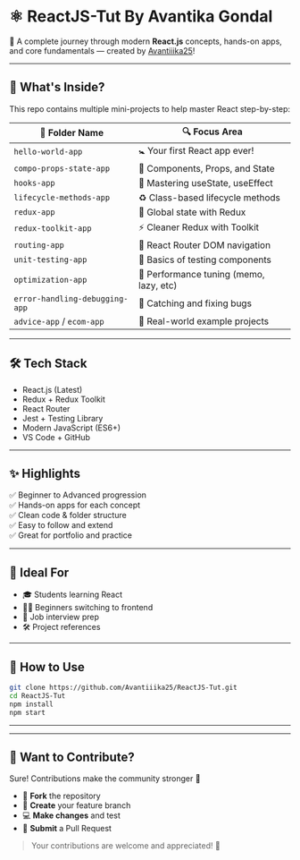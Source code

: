 # ⚛️ ReactJS-Tut By Avantika Gondal

🚀 A complete journey through modern **React.js** concepts, hands-on apps, and core fundamentals — created by [Avantiiika25](https://github.com/Avantiiika25)!

---

## 🌟 What's Inside?

This repo contains multiple mini-projects to help master React step-by-step:

| 📁 Folder Name | 🔍 Focus Area |
|---------------|-----------------------------|
| `hello-world-app`             | 🚼 Your first React app ever! |
| `compo-props-state-app`       | 🧱 Components, Props, and State |
| `hooks-app`                   | 🎣 Mastering useState, useEffect |
| `lifecycle-methods-app`       | ♻️ Class-based lifecycle methods |
| `redux-app`                   | 🔁 Global state with Redux |
| `redux-toolkit-app`           | ⚡ Cleaner Redux with Toolkit |
| `routing-app`                 | 🧭 React Router DOM navigation |
| `unit-testing-app`            | 🧪 Basics of testing components |
| `optimization-app`            | 🚀 Performance tuning (memo, lazy, etc) |
| `error-handling-debugging-app`| 🧯 Catching and fixing bugs |
| `advice-app` / `ecom-app`     | 📱 Real-world example projects |

---

## 🛠️ Tech Stack

- React.js (Latest)
- Redux + Redux Toolkit
- React Router
- Jest + Testing Library
- Modern JavaScript (ES6+)
- VS Code + GitHub

---

## ✨ Highlights

✅ Beginner to Advanced progression  
✅ Hands-on apps for each concept  
✅ Clean code & folder structure  
✅ Easy to follow and extend  
✅ Great for portfolio and practice

---

## 🧠 Ideal For

- 🎓 Students learning React
- 👩‍💻 Beginners switching to frontend
- 💼 Job interview prep
- 🛠️ Project references

---

## 🚀 How to Use

```bash
git clone https://github.com/Avantiiika25/ReactJS-Tut.git
cd ReactJS-Tut
npm install
npm start
 ``` 
---
---

## 🤝 Want to Contribute?

Sure! Contributions make the community stronger 💪

- 🍴 **Fork** the repository  
- 🌿 **Create** your feature branch  
- 💻 **Make changes** and test  
- 📩 **Submit** a Pull Request

> Your contributions are welcome and appreciated! 💖

